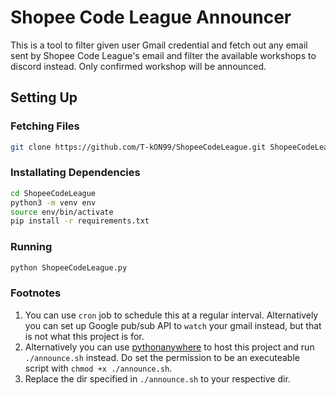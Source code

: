 # Shopee Code League Announcer

This is a tool to filter given user Gmail credential and fetch out any email sent by Shopee Code League's email and filter the available
workshops to discord instead. Only confirmed workshop will be announced.

## Setting Up

### Fetching Files

```bash
git clone https://github.com/T-kON99/ShopeeCodeLeague.git ShopeeCodeLeague
```

### Installating Dependencies

```bash
cd ShopeeCodeLeague
python3 -m venv env
source env/bin/activate
pip install -r requirements.txt
```

### Running

```bash
python ShopeeCodeLeague.py
```

### Footnotes

1. You can use `cron` job to schedule this at a regular interval. Alternatively you can set up Google pub/sub API to `watch` your gmail instead, but that is not what this project is for.
2. Alternatively you can use [pythonanywhere](https://www.pythonanywhere.com/) to host this project and run `./announce.sh` instead. Do set the permission to be an executeable script with `chmod +x ./announce.sh`. 
3. Replace the dir specified in `./announce.sh` to your respective dir.